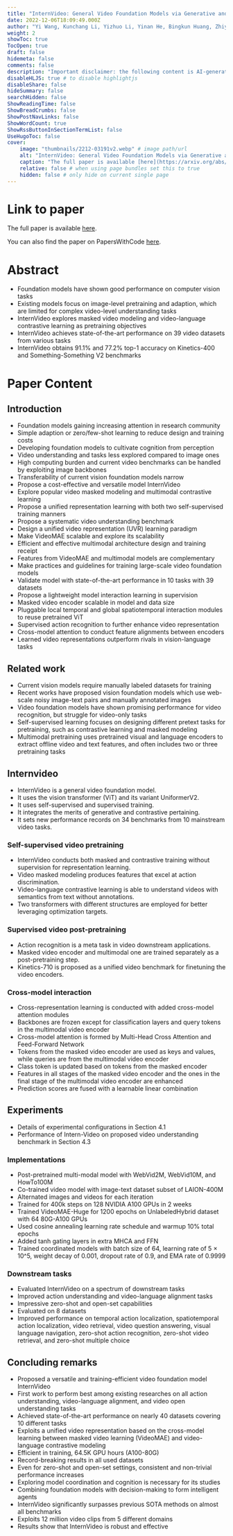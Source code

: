 ```yaml
---
title: "InternVideo: General Video Foundation Models via Generative and Discriminative Learning"
date: 2022-12-06T18:09:49.000Z
author: "Yi Wang, Kunchang Li, Yizhuo Li, Yinan He, Bingkun Huang, Zhiyu Zhao, Hongjie Zhang, Jilan Xu, Yi Liu, Zun Wang, Sen Xing, Guo Chen, Junting Pan, Jiashuo Yu, Yali Wang, Limin Wang, Yu Qiao"
weight: 2
showToc: true
TocOpen: true
draft: false
hidemeta: false
comments: false
description: "Important disclaimer: the following content is AI-generated, please make sure to fact check the presented information by reading the full paper."
disableHLJS: true # to disable highlightjs
disableShare: false
hideSummary: false
searchHidden: false
ShowReadingTime: false
ShowBreadCrumbs: false
ShowPostNavLinks: false
ShowWordCount: true
ShowRssButtonInSectionTermList: false
UseHugoToc: false
cover:
    image: "thumbnails/2212-03191v2.webp" # image path/url
    alt: "InternVideo: General Video Foundation Models via Generative and Discriminative Learning" # alt text
    caption: "The full paper is available [here](https://arxiv.org/abs/2212.03191)." # display caption under cover
    relative: false # when using page bundles set this to true
    hidden: false # only hide on current single page
---
```


# Link to paper
The full paper is available [here](https://arxiv.org/abs/2212.03191).

You can also find the paper on PapersWithCode [here](https://paperswithcode.com/paper/internvideo-general-video-foundation-models).

# Abstract
- Foundation models have shown good performance on computer vision tasks
- Existing models focus on image-level pretraining and adaption, which are limited for complex video-level understanding tasks
- InternVideo explores masked video modeling and video-language contrastive learning as pretraining objectives
- InternVideo achieves state-of-the-art performance on 39 video datasets from various tasks
- InternVideo obtains 91.1% and 77.2% top-1 accuracy on Kinetics-400 and Something-Something V2 benchmarks

# Paper Content

## Introduction
- Foundation models gaining increasing attention in research community
- Simple adaption or zero/few-shot learning to reduce design and training costs
- Developing foundation models to cultivate cognition from perception
- Video understanding and tasks less explored compared to image ones
- High computing burden and current video benchmarks can be handled by exploiting image backbones
- Transferability of current vision foundation models narrow
- Propose a cost-effective and versatile model InternVideo
- Explore popular video masked modeling and multimodal contrastive learning
- Propose a unified representation learning with both two self-supervised training manners
- Propose a systematic video understanding benchmark
- Design a unified video representation (UVR) learning paradigm
- Make VideoMAE scalable and explore its scalability
- Efficient and effective multimodal architecture design and training receipt
- Features from VideoMAE and multimodal models are complementary
- Make practices and guidelines for training large-scale video foundation models
- Validate model with state-of-the-art performance in 10 tasks with 39 datasets
- Propose a lightweight model interaction learning in supervision
- Masked video encoder scalable in model and data size
- Pluggable local temporal and global spatiotemporal interaction modules to reuse pretrained ViT
- Supervised action recognition to further enhance video representation
- Cross-model attention to conduct feature alignments between encoders
- Learned video representations outperform rivals in vision-language tasks

## Related work
- Current vision models require manually labeled datasets for training
- Recent works have proposed vision foundation models which use web-scale noisy image-text pairs and manually annotated images
- Video foundation models have shown promising performance for video recognition, but struggle for video-only tasks
- Self-supervised learning focuses on designing different pretext tasks for pretraining, such as contrastive learning and masked modeling
- Multimodal pretraining uses pretrained visual and language encoders to extract offline video and text features, and often includes two or three pretraining tasks

## Internvideo
- InternVideo is a general video foundation model.
- It uses the vision transformer (ViT) and its variant UniformerV2.
- It uses self-supervised and supervised training.
- It integrates the merits of generative and contrastive pertaining.
- It sets new performance records on 34 benchmarks from 10 mainstream video tasks.

### Self-supervised video pretraining
- InternVideo conducts both masked and contrastive training without supervision for representation learning.
- Video masked modeling produces features that excel at action discrimination.
- Video-language contrastive learning is able to understand videos with semantics from text without annotations.
- Two transformers with different structures are employed for better leveraging optimization targets.

### Supervised video post-pretraining
- Action recognition is a meta task in video downstream applications.
- Masked video encoder and multimodal one are trained separately as a post-pretraining step.
- Kinetics-710 is proposed as a unified video benchmark for finetuning the video encoders.

### Cross-model interaction
- Cross-representation learning is conducted with added cross-model attention modules
- Backbones are frozen except for classification layers and query tokens in the multimodal video encoder
- Cross-model attention is formed by Multi-Head Cross Attention and Feed-Forward Network
- Tokens from the masked video encoder are used as keys and values, while queries are from the multimodal video encoder
- Class token is updated based on tokens from the masked encoder
- Features in all stages of the masked video encoder and the ones in the final stage of the multimodal video encoder are enhanced
- Prediction scores are fused with a learnable linear combination

## Experiments
- Details of experimental configurations in Section 4.1
- Performance of Intern-Video on proposed video understanding benchmark in Section 4.3

### Implementations
- Post-pretrained multi-modal model with WebVid2M, WebVid10M, and HowTo100M
- Co-trained video model with image-text dataset subset of LAION-400M
- Alternated images and videos for each iteration
- Trained for 400k steps on 128 NVIDIA A100 GPUs in 2 weeks
- Trained VideoMAE-Huge for 1200 epochs on UnlabeledHybrid dataset with 64 80G-A100 GPUs
- Used cosine annealing learning rate schedule and warmup 10% total epochs
- Added tanh gating layers in extra MHCA and FFN
- Trained coordinated models with batch size of 64, learning rate of 5 × 10^5, weight decay of 0.001, dropout rate of 0.9, and EMA rate of 0.9999

### Downstream tasks
- Evaluated InternVideo on a spectrum of downstream tasks
- Improved action understanding and video-language alignment tasks
- Impressive zero-shot and open-set capabilities
- Evaluated on 8 datasets
- Improved performance on temporal action localization, spatiotemporal action localization, video retrieval, video question answering, visual language navigation, zero-shot action recognition, zero-shot video retrieval, and zero-shot multiple choice

## Concluding remarks
- Proposed a versatile and training-efficient video foundation model InternVideo
- First work to perform best among existing researches on all action understanding, video-language alignment, and video open understanding tasks
- Achieved state-of-the-art performance on nearly 40 datasets covering 10 different tasks
- Exploits a unified video representation based on the cross-model learning between masked video learning (VideoMAE) and video-language contrastive modeling
- Efficient in training, 64.5K GPU hours (A100-80G)
- Record-breaking results in all used datasets
- Even for zero-shot and open-set settings, consistent and non-trivial performance increases
- Exploring model coordination and cognition is necessary for its studies
- Combining foundation models with decision-making to form intelligent agents
- InternVideo significantly surpasses previous SOTA methods on almost all benchmarks
- Exploits 12 million video clips from 5 different domains
- Results show that InternVideo is robust and effective
